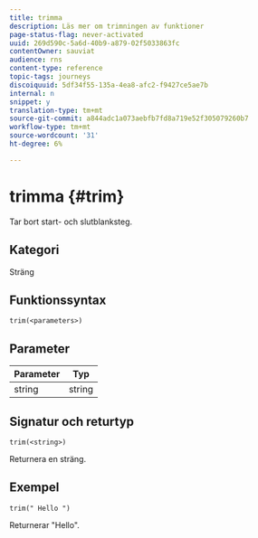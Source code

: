 ```yaml
---
title: trimma
description: Läs mer om trimningen av funktioner
page-status-flag: never-activated
uuid: 269d590c-5a6d-40b9-a879-02f5033863fc
contentOwner: sauviat
audience: rns
content-type: reference
topic-tags: journeys
discoiquuid: 5df34f55-135a-4ea8-afc2-f9427ce5ae7b
internal: n
snippet: y
translation-type: tm+mt
source-git-commit: a844adc1a073aebfb7fd8a719e52f305079260b7
workflow-type: tm+mt
source-wordcount: '31'
ht-degree: 6%

---
```



# trimma {#trim}

Tar bort start- och slutblanksteg.

## Kategori

Sträng

## Funktionssyntax

`trim(<parameters>)`

## Parameter

| Parameter | Typ |
|-----------|------------------|
| string | string |

## Signatur och returtyp

`trim(<string>)`

Returnera en sträng.

## Exempel

`trim(" Hello ")`

Returnerar &quot;Hello&quot;.
